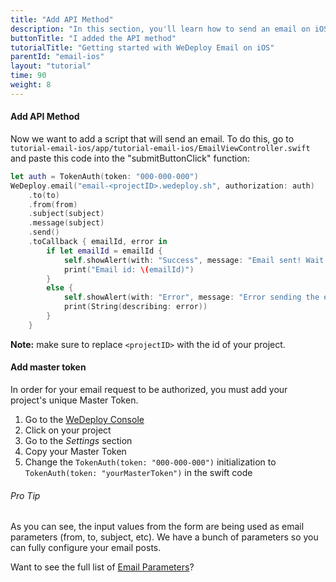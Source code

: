 ```yaml
---
title: "Add API Method"
description: "In this section, you'll learn how to send an email on iOS using the WeDeploy API Client."
buttonTitle: "I added the API method"
tutorialTitle: "Getting started with WeDeploy Email on iOS"
parentId: "email-ios"
layout: "tutorial"
time: 90
weight: 8
---
```


#### Add API Method

Now we want to add a script that will send an email. To do this, go to `tutorial-email-ios/app/tutorial-email-ios/EmailViewController.swift` and paste this code into the "submitButtonClick" function:

```swift
let auth = TokenAuth(token: "000-000-000")
WeDeploy.email("email-<projectID>.wedeploy.sh", authorization: auth)
	.to(to)
	.from(from)
	.subject(subject)
	.message(subject)
	.send()
	.toCallback { emailId, error in
		if let emailId = emailId {
			self.showAlert(with: "Success", message: "Email sent! Wait a little bit until it arrives :)")
			print("Email id: \(emailId)")
		}
		else {
			self.showAlert(with: "Error", message: "Error sending the email")
			print(String(describing: error))
		}
	}
```

**Note:** make sure to replace `<projectID>` with the id of your project.

#### Add master token

In order for your email request to be authorized, you must add your project's unique Master Token.

1. Go to the <a href="https://console.wedeploy.com" target="_blank">WeDeploy Console</a>
2. Click on your project
3. Go to the _Settings_ section
4. Copy your Master Token
5. Change the `TokenAuth(token: "000-000-000")` initialization to `TokenAuth(token: "yourMasterToken")` in the swift code

<aside>

###### <span class="icon-16-star"></span> Pro Tip

As you can see, the input values from the form are being used as email parameters (from, to, subject, etc). We have a bunch of parameters so you can fully configure your email posts.

Want to see the full list of <a href="/docs/email/sending-email.html" target="_blank">Email Parameters</a>?

</aside>
